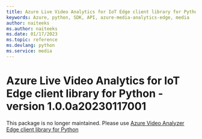 ```yaml
---
title: Azure Live Video Analytics for IoT Edge client library for Python
keywords: Azure, python, SDK, API, azure-media-analytics-edge, media
author: naiteeks
ms.author: naiteeks
ms.date: 01/17/2023
ms.topic: reference
ms.devlang: python
ms.service: media
---
```

# Azure Live Video Analytics for IoT Edge client library for Python - version 1.0.0a20230117001 


This package is no longer maintained. Please use [Azure Video Analyzer Edge client library for Python](https://pypi.org/project/azure-media-videoanalyzer-edge)

